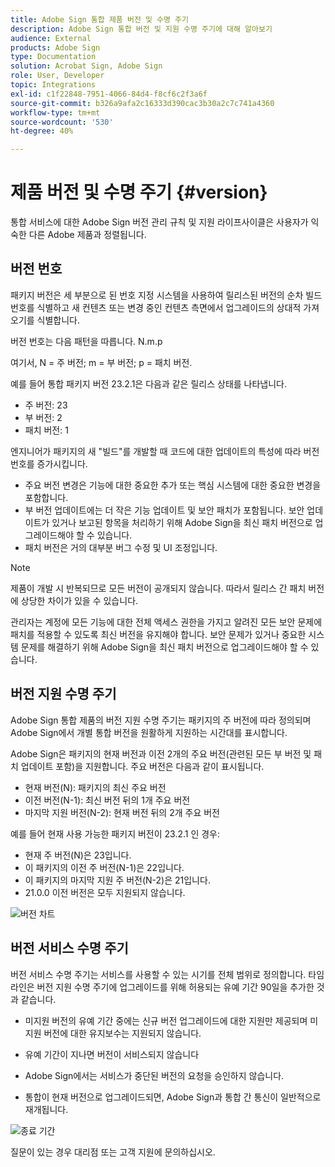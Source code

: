 ```yaml
---
title: Adobe Sign 통합 제품 버전 및 수명 주기
description: Adobe Sign 통합 버전 및 지원 수명 주기에 대해 알아보기
audience: External
products: Adobe Sign
type: Documentation
solution: Acrobat Sign, Adobe Sign
role: User, Developer
topic: Integrations
exl-id: c1f22848-7951-4066-84d4-f8cf6c2f3a6f
source-git-commit: b326a9afa2c16333d390cac3b30a2c7c741a4360
workflow-type: tm+mt
source-wordcount: '530'
ht-degree: 40%

---
```


# 제품 버전 및 수명 주기 {#version}

통합 서비스에 대한 Adobe Sign 버전 관리 규칙 및 지원 라이프사이클은 사용자가 익숙한 다른 Adobe 제품과 정렬됩니다.

## 버전 번호

패키지 버전은 세 부분으로 된 번호 지정 시스템을 사용하여 릴리스된 버전의 순차 빌드 번호를 식별하고 새 컨텐츠 또는 변경 중인 컨텐츠 측면에서 업그레이드의 상대적 가져오기를 식별합니다.

버전 번호는 다음 패턴을 따릅니다. N.m.p

여기서, N = 주 버전; m = 부 버전; p = 패치 버전.

예를 들어 통합 패키지 버전 23.2.1은 다음과 같은 릴리스 상태를 나타냅니다.

* 주 버전: 23
* 부 버전: 2
* 패치 버전: 1

엔지니어가 패키지의 새 &quot;빌드&quot;를 개발할 때 코드에 대한 업데이트의 특성에 따라 버전 번호를 증가시킵니다.

* 주요 버전 변경은 기능에 대한 중요한 추가 또는 핵심 시스템에 대한 중요한 변경을 포함합니다.
* 부 버전 업데이트에는 더 작은 기능 업데이트 및 보안 패치가 포함됩니다. 보안 업데이트가 있거나 보고된 항목을 처리하기 위해 Adobe Sign을 최신 패치 버전으로 업그레이드해야 할 수 있습니다.
* 패치 버전은 거의 대부분 버그 수정 및 UI 조정입니다.

>[!NOTE]
>
>제품이 개발 시 반복되므로 모든 버전이 공개되지 않습니다. 따라서 릴리스 간 패치 버전에 상당한 차이가 있을 수 있습니다.

관리자는 계정에 모든 기능에 대한 전체 액세스 권한을 가지고 알려진 모든 보안 문제에 패치를 적용할 수 있도록 최신 버전을 유지해야 합니다. 보안 문제가 있거나 중요한 시스템 문제를 해결하기 위해 Adobe Sign을 최신 패치 버전으로 업그레이드해야 할 수 있습니다.

## 버전 지원 수명 주기

Adobe Sign 통합 제품의 버전 지원 수명 주기는 패키지의 주 버전에 따라 정의되며 Adobe Sign에서 개별 통합 버전을 원활하게 지원하는 시간대를 표시합니다.

Adobe Sign은 패키지의 현재 버전과 이전 2개의 주요 버전(관련된 모든 부 버전 및 패치 업데이트 포함)을 지원합니다. 주요 버전은 다음과 같이 표시됩니다.

* 현재 버전(N): 패키지의 최신 주요 버전
* 이전 버전(N-1): 최신 버전 뒤의 1개 주요 버전
* 마지막 지원 버전(N-2): 현재 버전 뒤의 2개 주요 버전

예를 들어 현재 사용 가능한 패키지 버전이 23.2.1 인 경우:

* 현재 주 버전(N)은 23입니다.
* 이 패키지의 이전 주 버전(N-1)은 22입니다.
* 이 패키지의 마지막 지원 주 버전(N-2)은 21입니다.
* 21.0.0 이전 버전은 모두 지원되지 않습니다.

![버전 차트](images/version_chart.png)

## 버전 서비스 수명 주기

버전 서비스 수명 주기는 서비스를 사용할 수 있는 시기를 전체 범위로 정의합니다. 타임라인은 버전 지원 수명 주기에 업그레이드를 위해 허용되는 유예 기간 90일을 추가한 것과 같습니다.

* 미지원 버전의 유예 기간 중에는 신규 버전 업그레이드에 대한 지원만 제공되며 미지원 버전에 대한 유지보수는 지원되지 않습니다.
* 유예 기간이 지나면 버전이 서비스되지 않습니다

* Adobe Sign에서는 서비스가 중단된 버전의 요청을 승인하지 않습니다.
* 통합이 현재 버전으로 업그레이드되면, Adobe Sign과 통합 간 통신이 일반적으로 재개됩니다.

![종료 기간](images/shutdown_period.png)

질문이 있는 경우 대리점 또는 고객 지원에 문의하십시오.
